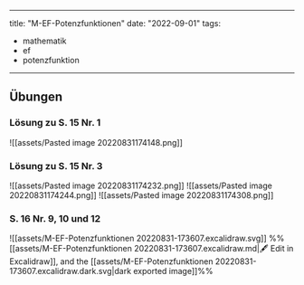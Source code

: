 
---
title: "M-EF-Potenzfunktionen"
date: "2022-09-01"
tags:
- mathematik
- ef
- potenzfunktion
---
## Übungen
### Lösung zu S. 15 Nr. 1
![[assets/Pasted image 20220831174148.png]]
### Lösung zu S. 15 Nr. 3
![[assets/Pasted image 20220831174232.png]]
![[assets/Pasted image 20220831174244.png]]
![[assets/Pasted image 20220831174308.png]]
### S. 16 Nr. 9, 10 und 12
![[assets/M-EF-Potenzfunktionen 20220831-173607.excalidraw.svg]]
%%[[assets/M-EF-Potenzfunktionen 20220831-173607.excalidraw.md|🖋 Edit in Excalidraw]], and the [[assets/M-EF-Potenzfunktionen 20220831-173607.excalidraw.dark.svg|dark exported image]]%%
